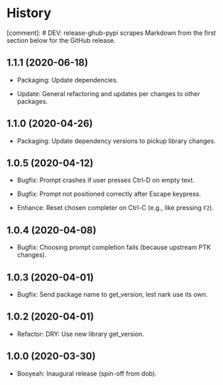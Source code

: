 # History

[comment]: # DEV: release-ghub-pypi scrapes Markdown from the first section below for the GitHub release.

## 1.1.1 (2020-06-18)

- Packaging: Update dependencies.

- Update: General refactoring and updates per changes to other packages.

## 1.1.0 (2020-04-26)

- Packaging: Update dependency versions to pickup library changes.

## 1.0.5 (2020-04-12)

- Bugfix: Prompt crashes if user presses Ctrl-D on empty text.

- Bugfix: Prompt not positioned correctly after Escape keypress.

- Enhance: Reset chosen completer on Ctrl-C (e.g., like pressing `F2`).

## 1.0.4 (2020-04-08)

- Bugfix: Choosing prompt completion fails (because upstream PTK changes).

## 1.0.3 (2020-04-01)

- Bugfix: Send package name to get_version, lest nark use its own.

## 1.0.2 (2020-04-01)

- Refactor: DRY: Use new library get_version.

## 1.0.0 (2020-03-30)

- Booyeah: Inaugural release (spin-off from dob).

